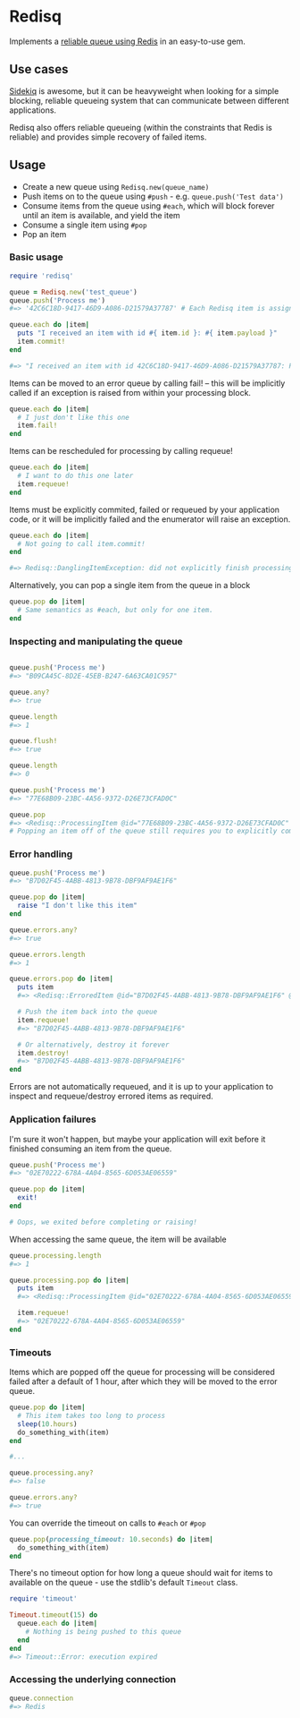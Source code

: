 # Redisq

Implements a [reliable queue using Redis](http://redis.io/commands/rpoplpush#pattern-reliable-queue)
in an easy-to-use gem.

## Use cases

[Sidekiq](http://www.sidekiq.org) is awesome, but it can be heavyweight when
looking for a simple blocking, reliable queueing system that can communicate
between different applications.

Redisq also offers reliable queueing (within the constraints that Redis is
reliable) and provides simple recovery of failed items.


## Usage

- Create a new queue using `Redisq.new(queue_name)`
- Push items on to the queue using `#push` - e.g. `queue.push('Test data')`
- Consume items from the queue using `#each`, which will block forever until an item is available, and yield the item
- Consume a single item using `#pop`
- Pop an item

### Basic usage 
```ruby
require 'redisq'

queue = Redisq.new('test_queue')
queue.push('Process me')
#=> '42C6C18D-9417-46D9-A086-D21579A37787' # Each Redisq item is assigned a UUID

queue.each do |item|
  puts "I received an item with id #{ item.id }: #{ item.payload }"
  item.commit!
end

#=> "I received an item with id 42C6C18D-9417-46D9-A086-D21579A37787: Process me"
```

Items can be moved to an error queue by calling fail! – this will be implicitly
called if an exception is raised from within your processing block.

```ruby
queue.each do |item|
  # I just don't like this one
  item.fail!
end
```

Items can be rescheduled for processing by calling requeue!

```ruby
queue.each do |item|
  # I want to do this one later
  item.requeue!
end
```

Items must be explicitly commited, failed or requeued by your application code,
or it will be implicitly failed and the enumerator will raise an exception.

```ruby
queue.each do |item|
  # Not going to call item.commit!
end

#=> Redisq::DanglingItemException: did not explicitly finish processing item 621379B5-D0E3-45A2-89D4-94E0BEFA7EFC
```

Alternatively, you can pop a single item from the queue in a block

```ruby
queue.pop do |item|
  # Same semantics as #each, but only for one item.
end
```

### Inspecting and manipulating the queue
```ruby

queue.push('Process me')
#=> "B09CA45C-8D2E-45EB-B247-6A63CA01C957"

queue.any?
#=> true

queue.length
#=> 1

queue.flush!
#=> true

queue.length
#=> 0

queue.push('Process me')
#=> "77E68B09-23BC-4A56-9372-D26E73CFAD0C"

queue.pop
#=> <Redisq::ProcessingItem @id="77E68B09-23BC-4A56-9372-D26E73CFAD0C" @queued_at=2015-06-06 15:57:00 UTC @processing_at=2015-06-06 15:56:00 UTC @payload="Process me">
# Popping an item off of the queue still requires you to explicitly commit/fail/requeue it! Otherwise, it'll be automatically errored.
```

### Error handling

```ruby
queue.push('Process me')
#=> "B7D02F45-4ABB-4813-9B78-DBF9AF9AE1F6"

queue.pop do |item|
  raise "I don't like this item"
end

queue.errors.any?
#=> true

queue.errors.length
#=> 1

queue.errors.pop do |item|
  puts item
  #=> <Redisq::ErroredItem @id="B7D02F45-4ABB-4813-9B78-DBF9AF9AE1F6" @queued_at=2015-06-06 15:55:00 UTC @errored_at=2015-06-06 15:56:00 UTC @payload="Process me" @last_error="I don't like this item">

  # Push the item back into the queue
  item.requeue!
  #=> "B7D02F45-4ABB-4813-9B78-DBF9AF9AE1F6"

  # Or alternatively, destroy it forever
  item.destroy!
  #=> "B7D02F45-4ABB-4813-9B78-DBF9AF9AE1F6"
end

```

Errors are not automatically requeued, and it is up to your application to
inspect and requeue/destroy errored items as required.

### Application failures

I'm sure it won't happen, but maybe your application will exit before it
finished consuming an item from the queue.

```ruby
queue.push('Process me')
#=> "02E70222-678A-4A04-8565-6D053AE06559"

queue.pop do |item|
  exit!
end

# Oops, we exited before completing or raising!
```

When accessing the same queue, the item will be available

```ruby
queue.processing.length
#=> 1

queue.processing.pop do |item|
  puts item
  #=> <Redisq::ProcessingItem @id="02E70222-678A-4A04-8565-6D053AE06559" @queued_at=2015-06-06 15:55:00 UTC @processing_at=2015-06-06 15:56:00 UTC @payload="Process me">

  item.requeue!
  #=> "02E70222-678A-4A04-8565-6D053AE06559"
end
```

### Timeouts

Items which are popped off the queue for processing will be considered failed
after a default of 1 hour, after which they will be moved to the error queue.

```ruby
queue.pop do |item|
  # This item takes too long to process
  sleep(10.hours)
  do_something_with(item)
end

#...

queue.processing.any?
#=> false

queue.errors.any?
#=> true

```

You can override the timeout on calls to `#each` or `#pop`

```ruby
queue.pop(processing_timeout: 10.seconds) do |item|
  do_something_with(item)
end
```

There's no timeout option for how long a queue should wait for items to available
on the queue - use the stdlib's default `Timeout` class.

```ruby
require 'timeout'

Timeout.timeout(15) do
  queue.each do |item|
    # Nothing is being pushed to this queue
  end
end
#=> Timeout::Error: execution expired
```

### Accessing the underlying connection

```ruby
queue.connection
#=> Redis
```
